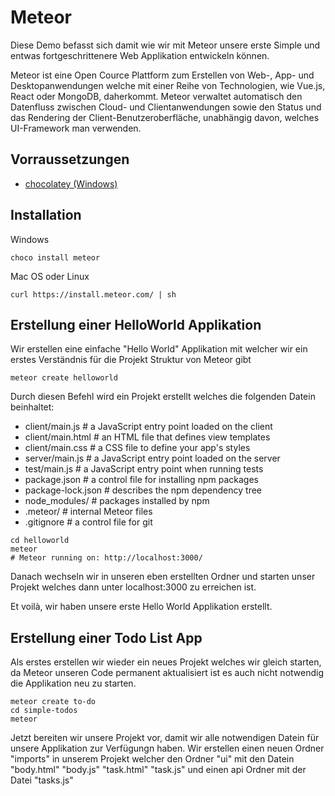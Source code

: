 
# Meteor

Diese Demo befasst sich damit wie wir mit Meteor unsere erste Simple und entwas fortgeschrittenere Web Applikation entwickeln können. 

Meteor ist eine Open Cource Plattform zum Erstellen von Web-, App- und Desktopanwendungen welche mit einer Reihe von Technologien, wie Vue.js, React oder MongoDB, daherkommt. Meteor verwaltet automatisch den Datenfluss zwischen Cloud- und Clientanwendungen sowie den Status und das Rendering der Client-Benutzeroberfläche, unabhängig davon, welches UI-Framework man verwenden.

## Vorraussetzungen 
* [chocolatey (Windows)](https://chocolatey.org/)



## Installation

Windows
```
choco install meteor
```

Mac OS oder Linux
```
curl https://install.meteor.com/ | sh
```

## Erstellung einer HelloWorld Applikation
Wir erstellen eine einfache "Hello World" Applikation mit welcher wir ein erstes Verständnis für die Projekt Struktur von Meteor gibt

```
meteor create helloworld
```

Durch diesen Befehl wird ein Projekt erstellt welches die folgenden Datein beinhaltet:

* client/main.js        # a JavaScript entry point loaded on the client
* client/main.html      # an HTML file that defines view templates
* client/main.css       # a CSS file to define your app's styles
* server/main.js        # a JavaScript entry point loaded on the server
* test/main.js          # a JavaScript entry point when running tests
* package.json          # a control file for installing npm packages
* package-lock.json     # describes the npm dependency tree
* node_modules/         # packages installed by npm
* .meteor/              # internal Meteor files
* .gitignore            # a control file for git

```
cd helloworld
meteor
# Meteor running on: http://localhost:3000/
```
Danach wechseln wir in unseren eben erstellten Ordner und starten unser Projekt welches dann unter localhost:3000 zu erreichen ist.  

Et voilà, wir haben unsere erste Hello World Applikation erstellt.

## Erstellung einer Todo List App

Als erstes erstellen wir wieder ein neues Projekt welches wir gleich starten, da Meteor unseren Code permanent aktualisiert ist es auch nicht notwendig die Applikation neu zu starten. 

```
meteor create to-do
cd simple-todos
meteor
```

Jetzt bereiten wir unsere Projekt vor, damit wir alle notwendigen Datein für unsere Applikation zur Verfügungn haben. Wir erstellen einen neuen Ordner "imports" in unserem Projekt welcher den Ordner "ui" mit den Datein 
"body.html"
"body.js"
"task.html"
"task.js"
und einen api Ordner mit der Datei
"tasks.js"


